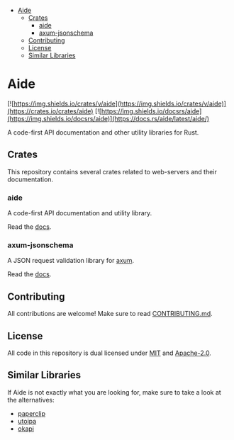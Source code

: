 - [Aide](#aide)
  - [Crates](#crates)
    - [aide](#aide-1)
    - [axum-jsonschema](#axum-jsonschema)
  - [Contributing](#contributing)
  - [License](#license)
  - [Similar Libraries](#similar-libraries)

# Aide

[![https://img.shields.io/crates/v/aide](https://img.shields.io/crates/v/aide)](https://crates.io/crates/aide) [![https://img.shields.io/docsrs/aide](https://img.shields.io/docsrs/aide)](https://docs.rs/aide/latest/aide/)

A code-first API documentation and other utility libraries for Rust.

## Crates

This repository contains several crates related to web-servers and their documentation.

### aide

A code-first API documentation and utility library.

Read the [docs](https://docs.rs/aide/latest/aide/).

### axum-jsonschema

A JSON request validation library for [axum](https://github.com/tokio-rs/axum).

Read the [docs](https://docs.rs/axum-jsonschema/latest/axum_jsonschema/).

## Contributing

All contributions are welcome! Make sure to read [CONTRIBUTING.md](./CONTRIBUTING.md).

## License

All code in this repository is dual licensed under [MIT](./LICENSE-MIT) and [Apache-2.0](./LICENSE-Apache).

## Similar Libraries

If Aide is not exactly what you are looking for, make sure to take a look at the alternatives:

- [paperclip](https://crates.io/crates/paperclip)
- [utoipa](https://github.com/juhaku/utoipa)
- [okapi](https://github.com/GREsau/okapi)
